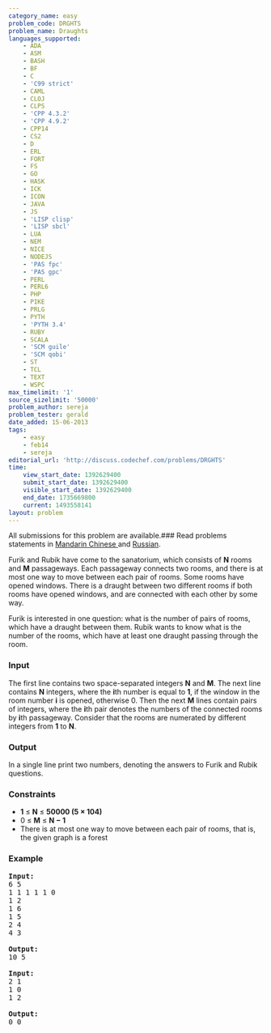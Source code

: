 ```yaml
---
category_name: easy
problem_code: DRGHTS
problem_name: Draughts
languages_supported:
    - ADA
    - ASM
    - BASH
    - BF
    - C
    - 'C99 strict'
    - CAML
    - CLOJ
    - CLPS
    - 'CPP 4.3.2'
    - 'CPP 4.9.2'
    - CPP14
    - CS2
    - D
    - ERL
    - FORT
    - FS
    - GO
    - HASK
    - ICK
    - ICON
    - JAVA
    - JS
    - 'LISP clisp'
    - 'LISP sbcl'
    - LUA
    - NEM
    - NICE
    - NODEJS
    - 'PAS fpc'
    - 'PAS gpc'
    - PERL
    - PERL6
    - PHP
    - PIKE
    - PRLG
    - PYTH
    - 'PYTH 3.4'
    - RUBY
    - SCALA
    - 'SCM guile'
    - 'SCM qobi'
    - ST
    - TCL
    - TEXT
    - WSPC
max_timelimit: '1'
source_sizelimit: '50000'
problem_author: sereja
problem_tester: gerald
date_added: 15-06-2013
tags:
    - easy
    - feb14
    - sereja
editorial_url: 'http://discuss.codechef.com/problems/DRGHTS'
time:
    view_start_date: 1392629400
    submit_start_date: 1392629400
    visible_start_date: 1392629400
    end_date: 1735669800
    current: 1493558141
layout: problem
---
```

All submissions for this problem are available.###  Read problems statements in [Mandarin Chinese ](http://www.codechef.com/download/translated/FEB14/mandarin/DRGHTS.pdf) and [Russian](http://www.codechef.com/download/translated/FEB14/russian/DRGHTS.pdf).

Furik and Rubik have come to the sanatorium, which consists of **N** rooms and **M** passageways. Each passageway connects two rooms, and there is at most one way to move between each pair of rooms. Some rooms have opened windows. There is a draught between two different rooms if both rooms have opened windows, and are connected with each other by some way.

Furik is interested in one question: what is the number of pairs of rooms, which have a draught between them. Rubik wants to know what is the number of the rooms, which have at least one draught passing through the room.

### Input

The first line contains two space-separated integers **N** and **M**. The next line contains **N** integers, where the **i**th number is equal to **1**, if the window in the room number **i** is opened, otherwise 0. Then the next **M** lines contain pairs of integers, where the **i**th pair denotes the numbers of the connected rooms by **i**th passageway. Consider that the rooms are numerated by different integers from **1** to **N**.

### Output

In a single line print two numbers, denoting the answers to Furik and Rubik questions.

### Constraints

- **1** ≤ **N** ≤ **50000 (5 × 104)**
- 0 ≤ **M** ≤ **N − 1**
- There is at most one way to move between each pair of rooms, that is, the given graph is a forest

### Example

<pre>
<b>Input:</b>
6 5
1 1 1 1 1 0
1 2
1 6
1 5
2 4
4 3

<b>Output:</b>
10 5

<b>Input:</b>
2 1
1 0
1 2

<b>Output:</b>
0 0
</pre>